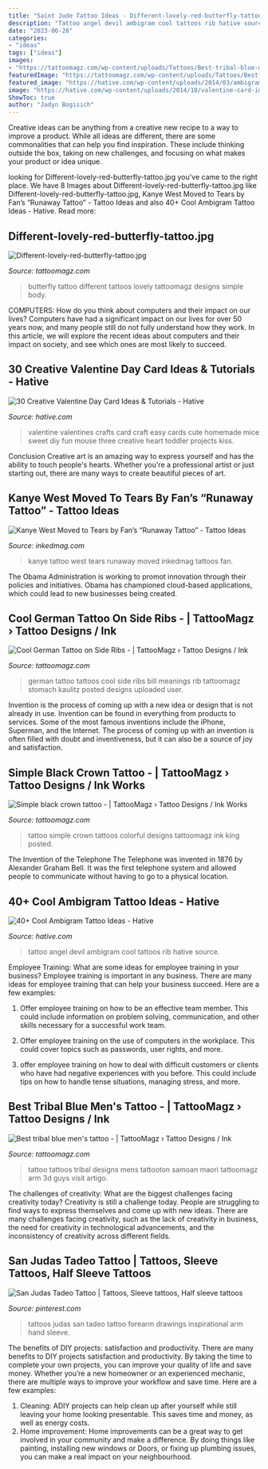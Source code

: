 ```yaml
---
title: "Saint Jude Tattoo Ideas - Different-lovely-red-butterfly-tattoo.jpg"
description: "Tattoo angel devil ambigram cool tattoos rib hative source"
date: "2023-06-28"
categories:
- "ideas"
tags: ["ideas"]
images:
- "https://tattoomagz.com/wp-content/uploads/Tattoos/Best-tribal-blue-mens-tattoo.jpg"
featuredImage: "https://tattoomagz.com/wp-content/uploads/Tattoos/Best-tribal-blue-mens-tattoo.jpg"
featured_image: "https://hative.com/wp-content/uploads/2014/03/ambigram-tattoos/devil-angel-on-rib-3.jpg"
image: "https://hative.com/wp-content/uploads/2014/10/valentine-card-ideas/6-valentine-card-ideas.jpg"
ShowToc: true
author: "Jadyn Bogisich"
---
```



Creative ideas can be anything from a creative new recipe to a way to improve a product. While all ideas are different, there are some commonalities that can help you find inspiration. These include thinking outside the box, taking on new challenges, and focusing on what makes your product or idea unique.

	

		
looking for Different-lovely-red-butterfly-tattoo.jpg you've came to the right place. We have 8 Images about Different-lovely-red-butterfly-tattoo.jpg like Different-lovely-red-butterfly-tattoo.jpg, Kanye West Moved to Tears by Fan’s “Runaway Tattoo” - Tattoo Ideas and also 40+ Cool Ambigram Tattoo Ideas - Hative. Read more:
		
    
## Different-lovely-red-butterfly-tattoo.jpg

<img loading=lazy src="http://tattoomagz.com/wp-content/uploads/Tattoos/tattoo/Different-lovely-red-butterfly-tattoo.jpg" onerror="this.onerror=null;this.src='https://tse3.mm.bing.net/th?id=OIP.ete2Sk4Sqv_dO-dcwHie9wHaLd&amp;pid=15.1';" alt="Different-lovely-red-butterfly-tattoo.jpg">

_Source: tattoomagz.com_

>butterfly tattoo different tattoos lovely tattoomagz designs simple body. 

	

COMPUTERS: How do you think about computers and their impact on our lives?
Computers have had a significant impact on our lives for over 50 years now, and many people still do not fully understand how they work. In this article, we will explore the recent ideas about computers and their impact on society, and see which ones are most likely to succeed.

    
## 30 Creative Valentine Day Card Ideas &amp; Tutorials - Hative

<img loading=lazy src="https://hative.com/wp-content/uploads/2014/10/valentine-card-ideas/6-valentine-card-ideas.jpg" onerror="this.onerror=null;this.src='https://tse3.mm.bing.net/th?id=OIP.gIOoidihrli7mWj7oOVcJQHaGy&amp;pid=15.1';" alt="30 Creative Valentine Day Card Ideas &amp; Tutorials - Hative">

_Source: hative.com_

>valentine valentines crafts card craft easy cards cute homemade mice sweet diy fun mouse three creative heart toddler projects kiss. 

	

Conclusion
Creative art is an amazing way to express yourself and has the ability to touch people's hearts. Whether you're a professional artist or just starting out, there are many ways to create beautiful pieces of art.

    
## Kanye West Moved To Tears By Fan’s “Runaway Tattoo” - Tattoo Ideas

<img loading=lazy src="https://www.inkedmag.com/.image/t_share/MTU5MDMyOTc2NjM4NzQ4NDQw/kanye.jpg" onerror="this.onerror=null;this.src='https://tse4.mm.bing.net/th?id=OIP.vtfIssSFIZXSYl2gjyvf0QHaHa&amp;pid=15.1';" alt="Kanye West Moved to Tears by Fan’s “Runaway Tattoo” - Tattoo Ideas">

_Source: inkedmag.com_

>kanye tattoo west tears runaway moved inkedmag tattoos fan. 

	

The Obama Administration is working to promot innovation through their policies and initiatives. Obama has championed cloud-based applications, which could lead to new businesses being created.

    
## Cool German Tattoo On Side Ribs - | TattooMagz › Tattoo Designs / Ink

<img loading=lazy src="https://tattoomagz.com/wp-content/uploads/german-tattoos-and-meanings-bill-adorns-cool-german-tattoo-58305.jpg" onerror="this.onerror=null;this.src='https://tse2.mm.bing.net/th?id=OIP.VWSGYnwut--WalMXDap90wHaIK&amp;pid=15.1';" alt="Cool German Tattoo on Side Ribs - | TattooMagz › Tattoo Designs / Ink">

_Source: tattoomagz.com_

>german tattoo tattoos cool side ribs bill meanings rib tattoomagz stomach kaulitz posted designs uploaded user. 

	

Invention is the process of coming up with a new idea or design that is not already in use. Invention can be found in everything from products to services. Some of the most famous inventions include the iPhone, Superman, and the Internet. The process of coming up with an invention is often filled with doubt and inventiveness, but it can also be a source of joy and satisfaction.

    
## Simple Black Crown Tattoo - | TattooMagz › Tattoo Designs / Ink Works

<img loading=lazy src="https://tattoomagz.com/wp-content/uploads/Tattoos/Simple-black-crown-tattoo.jpg" onerror="this.onerror=null;this.src='https://tse3.mm.bing.net/th?id=OIP.WVig0KwfhJPCX_R2DO2qpQHaMO&amp;pid=15.1';" alt="Simple black crown tattoo - | TattooMagz › Tattoo Designs / Ink Works">

_Source: tattoomagz.com_

>tattoo simple crown tattoos colorful designs tattoomagz ink king posted. 

	

The Invention of the Telephone
The Telephone was invented in 1876 by Alexander Graham Bell. It was the first telephone system and allowed people to communicate without having to go to a physical location.

    
## 40+ Cool Ambigram Tattoo Ideas - Hative

<img loading=lazy src="https://hative.com/wp-content/uploads/2014/03/ambigram-tattoos/devil-angel-on-rib-3.jpg" onerror="this.onerror=null;this.src='https://tse3.mm.bing.net/th?id=OIP.OV5KEKMlim2kbA0Uq2YlCwHaLD&amp;pid=15.1';" alt="40+ Cool Ambigram Tattoo Ideas - Hative">

_Source: hative.com_

>tattoo angel devil ambigram cool tattoos rib hative source. 

	

Employee Training: What are some ideas for employee training in your business?
Employee training is important in any business. There are many ideas for employee training that can help your business succeed. Here are a few examples:
1. Offer employee training on how to be an effective team member. This could include information on problem solving, communication, and other skills necessary for a successful work team.

2. Offer employee training on the use of computers in the workplace. This could cover topics such as passwords, user rights, and more.

3. offer employee training on how to deal with difficult customers or clients who have had negative experiences with you before. This could include tips on how to handle tense situations, managing stress, and more.

    
## Best Tribal Blue Men&#039;s Tattoo - | TattooMagz › Tattoo Designs / Ink

<img loading=lazy src="https://tattoomagz.com/wp-content/uploads/Tattoos/Best-tribal-blue-mens-tattoo.jpg" onerror="this.onerror=null;this.src='https://tse3.mm.bing.net/th?id=OIP.EY7IS7iTohHY-emi7kypTgHaMN&amp;pid=15.1';" alt="Best tribal blue men&#039;s tattoo - | TattooMagz › Tattoo Designs / Ink">

_Source: tattoomagz.com_

>tattoo tattoos tribal designs mens tattooton samoan maori tattoomagz arm 3d guys visit artigo. 

	

The challenges of creativity: What are the biggest challenges facing creativity today?
Creativity is still a challenge today. People are struggling to find ways to express themselves and come up with new ideas. There are many challenges facing creativity, such as the lack of creativity in business, the need for creativity in technological advancements, and the inconsistency of creativity across different fields.

    
## San Judas Tadeo Tattoo | Tattoos, Sleeve Tattoos, Half Sleeve Tattoos

<img loading=lazy src="https://i.pinimg.com/736x/56/76/13/567613a5de680f4d8d72c67e3b0319a5.jpg" onerror="this.onerror=null;this.src='https://tse2.mm.bing.net/th?id=OIP.hDCB7LiL_7lwQRYRt4AJpwHaNK&amp;pid=15.1';" alt="San Judas Tadeo Tattoo | Tattoos, Sleeve tattoos, Half sleeve tattoos">

_Source: pinterest.com_

>tattoos judas san tadeo tattoo forearm drawings inspirational arm hand sleeve. 

	

The benefits of DIY projects: satisfaction and productivity.
There are many benefits to DIY projects satisfaction and productivity. By taking the time to complete your own projects, you can improve your quality of life and save money. Whether you’re a new homeowner or an experienced mechanic, there are multiple ways to improve your workflow and save time. Here are a few examples: 
1. Cleaning: ADIY projects can help clean up after yourself while still leaving your home looking presentable. This saves time and money, as well as energy costs. 
2. Home improvement: Home improvements can be a great way to get involved in your community and make a difference. By doing things like painting, installing new windows or Doors, or fixing up plumbing issues, you can make a real impact on your neighbourhood. 

